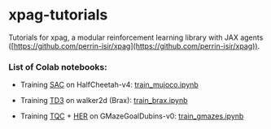 # xpag-tutorials
Tutorials for xpag, a modular reinforcement learning library with JAX agents ([https://github.com/perrin-isir/xpag](https://github.com/perrin-isir/xpag)).

### List of Colab notebooks:

- Training [SAC](https://arxiv.org/abs/1812.05905) on HalfCheetah-v4: [train_mujoco.ipynb](https://colab.research.google.com/github/perrin-isir/xpag-tutorials/blob/main/train_mujoco.ipynb)

- Training [TD3](https://arxiv.org/abs/1802.09477) on walker2d (Brax): [train_brax.ipynb](https://colab.research.google.com/github/perrin-isir/xpag-tutorials/blob/main/train_brax.ipynb)

- Training [TQC](https://arxiv.org/abs/2005.04269) + [HER](https://arxiv.org/abs/1707.01495) on GMazeGoalDubins-v0: [train_gmazes.ipynb](https://colab.research.google.com/github/perrin-isir/xpag-tutorials/blob/main/train_gmazes.ipynb)
